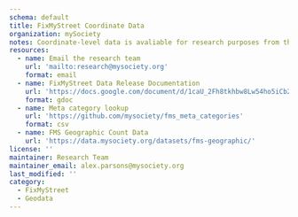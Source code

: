```yaml
---
schema: default
title: FixMyStreet Coordinate Data
organization: mySociety
notes: Coordinate-level data is avaliable for research purposes from the mySociety research team. See the data release documentation below and get in touch. 
resources:
  - name: Email the research team
    url: 'mailto:research@mysociety.org'
    format: email
  - name: FixMyStreet Data Release Documentation
    url: 'https://docs.google.com/document/d/1caU_2Fh8tkhbw8Lw54ho5iCb248EnRz1v_O6ah_H7KU/edit#heading=h.2qy3r7t6u34b'
    format: gdoc
  - name: Meta category lookup
    url: 'https://github.com/mysociety/fms_meta_categories'
    format: csv
  - name: FMS Geographic Count Data
    url: 'https://data.mysociety.org/datasets/fms-geographic/'
license: ''
maintainer: Research Team
maintainer_email: alex.parsons@mysociety.org
last_modified: ''
category:
  - FixMyStreet
  - Geodata
---
```

